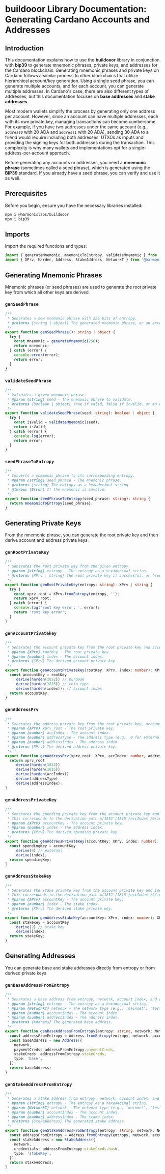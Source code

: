 # buildooor Library Documentation: Generating Cardano Accounts and Addresses

## Introduction

This documentation explains how to use the **buildooor** library in conjunction with **bip39** to generate mnemonic phrases, private keys, and addresses for the Cardano blockchain. Generating mnemonic phrases and private keys on Cardano follows a similar process to other blockchains that utilize hierarchical account/key generation. Using a single seed phrase, you can generate multiple accounts, and for each account, you can generate multiple addresses. In Cardano's case, there are also different types of addresses, but this documentation focuses on **base addresses** and **stake addresses**.

Most modern wallets simplify the process by generating only one address per account. However, since an account can have multiple addresses, each with its own private key, managing transactions can become cumbersome. For example, if you have two addresses under the same account (e.g., `address0` with 20 ADA and `address1` with 20 ADA), sending 30 ADA to a friend would require including both addresses' UTXOs as inputs and providing the signing keys for both addresses during the transaction. This complexity is why many wallets and implementations opt for a single-address-per-account approach.

Before generating any accounts or addresses, you need a **mnemonic phrase** (sometimes called a seed phrase), which is generated using the **BIP39** standard. If you already have a seed phrase, you can verify and use it as well.

## Prerequisites

Before you begin, ensure you have the necessary libraries installed:

```bash
npm i @harmoniclabs/buildooor
npm i bip39
```

## Imports

Import the required functions and types:

```typescript
import { generateMnemonic, mnemonicToEntropy, validateMnemonic } from 'bip39';
import { XPrv, harden, Address, StakeAddress, NetworkT } from '@harmoniclabs/buildooor';
```

## Generating Mnemonic Phrases

Mnemonic phrases (or seed phrases) are used to generate the root private key from which all other keys are derived.

### `genSeedPhrase`

```typescript
/**
 * Generates a new mnemonic phrase with 256 bits of entropy.
 * @returns {string | object} The generated mnemonic phrase, or an error object if generation fails.
 */
export function genSeedPhrase(): string | object {
  try {
    const mnemonic = generateMnemonic(256);
    return mnemonic;
  } catch (error) {
    console.error(error);
    return error;
  }
}
```

### `validateSeedPhrase`

```typescript
/**
 * Validates a given mnemonic phrase.
 * @param {string} seed - The mnemonic phrase to validate.
 * @returns {boolean | object} True if valid, false if invalid, or an error object if an exception occurs.
 */
export function validateSeedPhrase(seed: string): boolean | object {
  try {
    const isValid = validateMnemonic(seed);
    return isValid;
  } catch (error) {
    console.log(error);
    return error;
  }
}
```

### `seedPhraseToEntropy`

```typescript
/**
 * Converts a mnemonic phrase to its corresponding entropy.
 * @param {string} seed_phrase - The mnemonic phrase.
 * @returns {string} The entropy as a hexadecimal string.
 * @throws {Error} If the mnemonic is invalid.
 */
export function seedPhraseToEntropy(seed_phrase: string): string {
  return mnemonicToEntropy(seed_phrase);
}
```

## Generating Private Keys

From the mnemonic phrase, you can generate the root private key and then derive account and address private keys.

### `genRootPrivateKey`

```typescript
/**
 * Generates the root private key from the given entropy.
 * @param {string} entropy - The entropy as a hexadecimal string.
 * @returns {XPrv | string} The root private key if successful, or 'root key error' if an error occurs.
 */
export function genRootPrivateKey(entropy: string): XPrv | string {
  try {
    const xprv_root = XPrv.fromEntropy(entropy, '');
    return xprv_root;
  } catch (error) {
    console.log('root key error: ', error);
    return 'root key error';
  }
}
```

### `genAccountPrivatekey`

```typescript
/**
 * Generates the account private key from the root private key and account index.
 * @param {XPrv} rootKey - The root private key.
 * @param {number} index - The account index.
 * @returns {XPrv} The derived account private key.
 */
export function genAccountPrivatekey(rootKey: XPrv, index: number): XPrv {
  const accountKey = rootKey
    .derive(harden(1852)) // purpose
    .derive(harden(1815)) // coin type
    .derive(harden(index)); // account index
  return accountKey;
}
```

### `genAddressPrv`

```typescript
/**
 * Generates the address private key from the root private key, account index, address type, and address index.
 * @param {XPrv} xprv_root - The root private key.
 * @param {number} accIndex - The account index.
 * @param {number} addressType - The address type (e.g., 0 for external, 1 for change).
 * @param {number} addressIndex - The address index.
 * @returns {XPrv} The derived address private key.
 */
export function genAddressPrv(xprv_root: XPrv, accIndex: number, addressType: number, addressIndex: number): XPrv {
  return xprv_root
    .derive(harden(1852))
    .derive(harden(1815))
    .derive(harden(accIndex))
    .derive(addressType)
    .derive(addressIndex);
}
```

### `genAddressPrivateKey`

```typescript
/**
 * Generates the spending private key from the account private key and index.
 * This corresponds to the derivation path m/1852'/1815'/accIndex'/0/index
 * @param {XPrv} accountKey - The account private key.
 * @param {number} index - The address index.
 * @returns {XPrv} The derived spending private key.
 */
export function genAddressPrivateKey(accountKey: XPrv, index: number): XPrv {
  const spendingKey = accountKey
    .derive(0) // external
    .derive(index);
  return spendingKey;
}
```

### `genAddressStakeKey`

```typescript
/**
 * Generates the stake private key from the account private key and index.
 * This corresponds to the derivation path m/1852'/1815'/accIndex'/2/index
 * @param {XPrv} accountKey - The account private key.
 * @param {number} index - The stake index.
 * @returns {XPrv} The derived stake private key.
 */
export function genAddressStakeKey(accountKey: XPrv, index: number): XPrv {
  const stakeKey = accountKey
    .derive(2) // stake key
    .derive(index);
  return stakeKey;
}
```

## Generating Addresses

You can generate base and stake addresses directly from entropy or from derived private keys.

### `genBaseAddressFromEntropy`

```typescript
/**
 * Generates a base address from entropy, network, account index, and address index.
 * @param {string} entropy - The entropy as a hexadecimal string.
 * @param {NetworkT} network - The network type (e.g., 'mainnet', 'testnet').
 * @param {number} accountIndex - The account index.
 * @param {number} addressIndex - The address index.
 * @returns {Address} The generated base address.
 */
export function genBaseAddressFromEntropy(entropy: string, network: NetworkT, accountIndex: number, addressIndex: number): Address {
  const addressFromEntropy = Address.fromEntropy(entropy, network, accountIndex, addressIndex);
  const baseAddress = new Address({
    network,
    paymentCreds: addressFromEntropy.paymentCreds,
    stakeCreds: addressFromEntropy.stakeCreds,
    type: 'base',
  });
  return baseAddress;
}
```

### `genStakeAddressFromEntropy`

```typescript
/**
 * Generates a stake address from entropy, network, account index, and address index.
 * @param {string} entropy - The entropy as a hexadecimal string.
 * @param {NetworkT} network - The network type (e.g., 'mainnet', 'testnet').
 * @param {number} accountIndex - The account index.
 * @param {number} addressIndex - The stake index.
 * @returns {StakeAddress} The generated stake address.
 */
export function genStakeAddressFromEntropy(entropy: string, network: NetworkT, accountIndex: number, addressIndex: number): StakeAddress {
  const addressFromEntropy = Address.fromEntropy(entropy, network, accountIndex, addressIndex);
  const stakeAddress = new StakeAddress({
    network,
    credentials: addressFromEntropy.stakeCreds.hash,
    type: 'stakeKey',
  });
  return stakeAddress;
}
```
